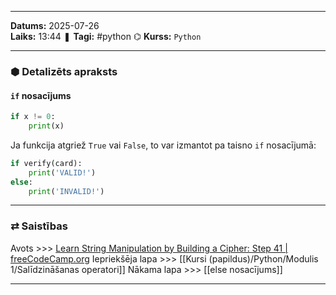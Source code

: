 ___
**Datums:** 2025-07-26   
**Laiks:** 13:44 
❚ **Tagi:** #python 
⌬ **Kurss:**  `Python`

---
### ⬢ Detalizēts apraksts
#### `if` nosacījums

```python
if x != 0:
    print(x)
```

Ja funkcija atgriež `True` vai `False`, to var izmantot pa taisno `if` nosacījumā:

```python
if verify(card):
	print('VALID!')
else:
	print('INVALID!')
```

---
### ⇄ Saistības
Avots >>> [Learn String Manipulation by Building a Cipher: Step 41 \| freeCodeCamp.org](https://www.freecodecamp.org/learn/scientific-computing-with-python/learn-string-manipulation-by-building-a-cipher/step-41)
Iepriekšēja lapa >>> [[Kursi (papildus)/Python/Modulis 1/Salīdzināšanas operatori]]
Nākama lapa >>> [[else nosacījums]]
___